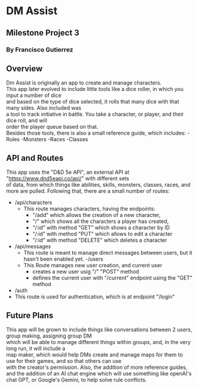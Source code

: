 # DM Assist
## Milestone Project 3  
### By Francisco Gutierrez

## Overview
Dm Assist is originally an app to create and manage characters.  
This app later evolved to include little tools like a dice roller, in which you input a number of dice  
and based on the type of dice selected, it rolls that many dice with that many sides. Also included was  
a tool to track initiative in battle. You take a character, or player, and their dice roll, and will  
order the player queue based on that.  
Besides those tools, there is also a small reference guide, which includes:
  -Rules
  -Monsters
  -Races
  -Classes

## API and Routes
This app uses the "D&D 5e API", an external API at "https://www.dnd5eapi.co/api/" with different sets  
of data, from which things like abilities, skills, monsters, classes, races, and more are pulled. 
Following that, there are a small number of routes:
  - /api/characters
    - This route manages characters, having the endpoints:
      - "/add" which allows the creation  of a new character,
      - "/" which shows all the characters a player has created,
      - "/:id" with method "GET" which shows a character by ID
      - "/:id" with method "PUT" which allows to edit a character
      - "/:id" with method "DELETE" which deletes a character
  - /api/messages
    - This route is meant to manage direct messages between users, but it hasn't been enabled yet.
  -/users
    - This Route manages new user creation, and current user
      - creates a new user usig "/" "POST" method
      - defines the current user with "/current" endpoint using the "GET" method
  - /auth
  -   This route is used for authentication, which is at endpoint "/login"

## Future Plans
This app will be grown to include things like conversations between 2 users, group making, assigning group DM  
which will be able to manage different things within groups, and, in the very long run, it will include a  
map maker, which would help DMs create and manage maps for them to use for their games, and so that others can use  
with the creator's permission. Also, the addition of more reference guides, and the addition of an AI chat engine
which will use something like openAI's chat GPT, or Google's Gemini, to help solve rule conflicts.
